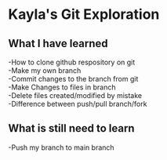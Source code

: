 # Kayla's Git Exploration 

## What I have learned 

-How to clone github respository on git   
-Make my own branch   
-Commit changes to the branch from git   
-Make Changes to files in branch   
-Delete files created/modified by mistake   
-Difference between push/pull branch/fork   

##  What is still need to learn

-Push my branch to main branch 
 

